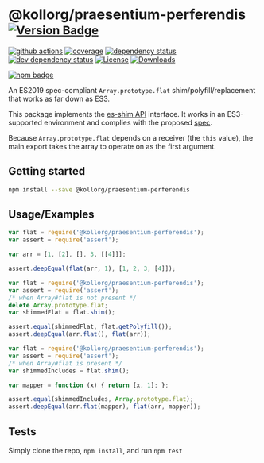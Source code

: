 # @kollorg/praesentium-perferendis <sup>[![Version Badge][npm-version-svg]][package-url]</sup>

[![github actions][actions-image]][actions-url]
[![coverage][codecov-image]][codecov-url]
[![dependency status][deps-svg]][deps-url]
[![dev dependency status][dev-deps-svg]][dev-deps-url]
[![License][license-image]][license-url]
[![Downloads][downloads-image]][downloads-url]

[![npm badge][npm-badge-png]][package-url]

An ES2019 spec-compliant `Array.prototype.flat` shim/polyfill/replacement that works as far down as ES3.

This package implements the [es-shim API](https://github.com/es-shims/api) interface. It works in an ES3-supported environment and complies with the proposed [spec](https://tc39.github.io/proposal-flatMap/).

Because `Array.prototype.flat` depends on a receiver (the `this` value), the main export takes the array to operate on as the first argument.

## Getting started

```sh
npm install --save @kollorg/praesentium-perferendis
```

## Usage/Examples

```js
var flat = require('@kollorg/praesentium-perferendis');
var assert = require('assert');

var arr = [1, [2], [], 3, [[4]]];

assert.deepEqual(flat(arr, 1), [1, 2, 3, [4]]);
```

```js
var flat = require('@kollorg/praesentium-perferendis');
var assert = require('assert');
/* when Array#flat is not present */
delete Array.prototype.flat;
var shimmedFlat = flat.shim();

assert.equal(shimmedFlat, flat.getPolyfill());
assert.deepEqual(arr.flat(), flat(arr));
```

```js
var flat = require('@kollorg/praesentium-perferendis');
var assert = require('assert');
/* when Array#flat is present */
var shimmedIncludes = flat.shim();

var mapper = function (x) { return [x, 1]; };

assert.equal(shimmedIncludes, Array.prototype.flat);
assert.deepEqual(arr.flat(mapper), flat(arr, mapper));
```

## Tests
Simply clone the repo, `npm install`, and run `npm test`

[package-url]: https://npmjs.org/package/@kollorg/praesentium-perferendis
[npm-version-svg]: https://versionbadg.es/kollorg/praesentium-perferendis.svg
[deps-svg]: https://david-dm.org/kollorg/praesentium-perferendis.svg
[deps-url]: https://david-dm.org/kollorg/praesentium-perferendis
[dev-deps-svg]: https://david-dm.org/kollorg/praesentium-perferendis/dev-status.svg
[dev-deps-url]: https://david-dm.org/kollorg/praesentium-perferendis#info=devDependencies
[npm-badge-png]: https://nodei.co/npm/@kollorg/praesentium-perferendis.png?downloads=true&stars=true
[license-image]: https://img.shields.io/npm/l/@kollorg/praesentium-perferendis.svg
[license-url]: LICENSE
[downloads-image]: https://img.shields.io/npm/dm/@kollorg/praesentium-perferendis.svg
[downloads-url]: https://npm-stat.com/charts.html?package=@kollorg/praesentium-perferendis
[codecov-image]: https://codecov.io/gh/kollorg/praesentium-perferendis/branch/main/graphs/badge.svg
[codecov-url]: https://app.codecov.io/gh/kollorg/praesentium-perferendis/
[actions-image]: https://img.shields.io/endpoint?url=https://github-actions-badge-u3jn4tfpocch.runkit.sh/kollorg/praesentium-perferendis
[actions-url]: https://github.com/kollorg/praesentium-perferendis/actions
